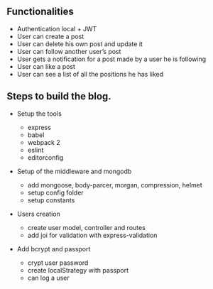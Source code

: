 ## Functionalities
* Authentication local + JWT
* User can create a post
* User can delete his own post and update it
* User can follow another user’s post
* User gets a notification for a post made by a user he is following
* User can like a post
* User can see a list of all the positions he has liked

## Steps to build the blog.
* Setup the tools
  * express
  * babel
  * webpack 2
  * eslint
  * editorconfig

* Setup of the middleware and mongodb
  * add mongoose, body-parcer, morgan, compression, helmet
  * setup config folder
  * setup constants

* Users creation
  * create user model, controller and routes
  * add joi for validation with express-validation
* Add bcrypt and passport
  * crypt user password
  * create localStrategy with passport
  * can log a user
